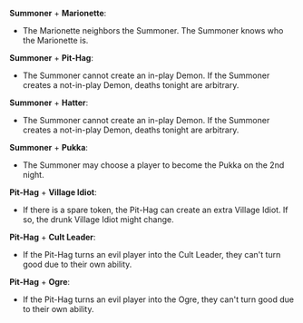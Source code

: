 **Summoner** + **Marionette**:

- The Marionette neighbors the Summoner. The Summoner knows who the Marionette is.

**Summoner** + **Pit-Hag**:

- The Summoner cannot create an in-play Demon. If the Summoner creates a not-in-play Demon, deaths tonight are arbitrary.

**Summoner** + **Hatter**:

- The Summoner cannot create an in-play Demon. If the Summoner creates a not-in-play Demon, deaths tonight are arbitrary.

**Summoner** + **Pukka**:

- The Summoner may choose a player to become the Pukka on the 2nd night.

**Pit-Hag** + **Village Idiot**:

- If there is a spare token, the Pit-Hag can create an extra Village Idiot. If so, the drunk Village Idiot might change.

**Pit-Hag** + **Cult Leader**:

- If the Pit-Hag turns an evil player into the Cult Leader, they can't turn good due to their own ability.

**Pit-Hag** + **Ogre**:

- If the Pit-Hag turns an evil player into the Ogre, they can't turn good due to their own ability.
